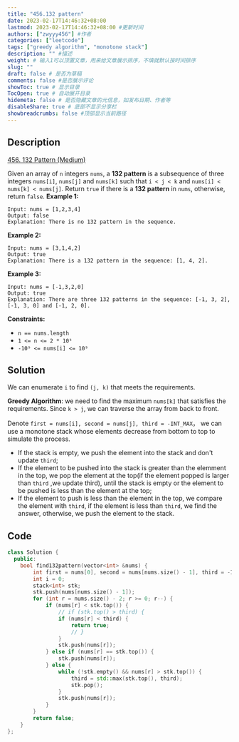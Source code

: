 ```yaml
---
title: "456.132 pattern"
date: 2023-02-17T14:46:32+08:00
lastmod: 2023-02-17T14:46:32+08:00 #更新时间
authors: ["zwyyy456"] #作者
categories: ["leetcode"]
tags: ["greedy algorithm", "monotone stack"]
description: "" #描述
weight: # 输入1可以顶置文章，用来给文章展示排序，不填就默认按时间排序
slug: ""
draft: false # 是否为草稿
comments: false #是否展示评论
showToc: true # 显示目录
TocOpen: true # 自动展开目录
hidemeta: false # 是否隐藏文章的元信息，如发布日期、作者等
disableShare: true # 底部不显示分享栏
showbreadcrumbs: false #顶部显示当前路径
---
```

## Description
[456. 132 Pattern (Medium)](https://leetcode.com/problems/132-pattern/)

Given an array of `n` integers `nums`, a **132 pattern** is a subsequence of three integers
`nums[i]`, `nums[j]` and `nums[k]` such that `i < j < k` and `nums[i] < nums[k] < nums[j]`.
Return `true` if there is a **132 pattern** in  `nums`, otherwise, return  `false`.
**Example 1:**
```
Input: nums = [1,2,3,4]
Output: false
Explanation: There is no 132 pattern in the sequence.
```
**Example 2:**
```
Input: nums = [3,1,4,2]
Output: true
Explanation: There is a 132 pattern in the sequence: [1, 4, 2].
```
**Example 3:**
```
Input: nums = [-1,3,2,0]
Output: true
Explanation: There are three 132 patterns in the sequence: [-1, 3, 2], [-1, 3, 0] and [-1, 2, 0].
```
**Constraints:**
- `n == nums.length`
- `1 <= n <= 2 * 10⁵`
- `-10⁹ <= nums[i] <= 10⁹`

## Solution
We can enumerate `i` to find `(j, k)` that meets the requirements.

**Greedy Algorithm**: we need to find the maximum `nums[k]` that satisfies the requirements. Since `k > j`, we can traverse the array from back to front.

Denote `first = nums[i], second = nums[j], third = -INT_MAX`， we can use a monotone stack whose elements decrease from bottom to top to simulate the process.
- If the stack is empty, we push the element into the stack and don't update `third`;
- If the element to be pushed into the stack is greater than the elemment in the top, we pop the element at the top(if the element popped is larger than `third` ,we update third), until the stack is empty or the element to be pushed is less than the element at the top;
- If the element to push is less than the element in the top, we compare the element with `third`, if the element is less than `third`, we find the answer, otherwise, we push the element to the stack.

## Code
```cpp
class Solution {
  public:
    bool find132pattern(vector<int> &nums) {
        int first = nums[0], second = nums[nums.size() - 1], third = -INT_MAX;
        int i = 0;
        stack<int> stk; 
        stk.push(nums[nums.size() - 1]);
        for (int r = nums.size() - 2; r >= 0; r--) {
            if (nums[r] < stk.top()) {
                // if (stk.top() > third) {
                if (nums[r] < third) {
                    return true;
                    // }
                }
                stk.push(nums[r]);
            } else if (nums[r] == stk.top()) {
                stk.push(nums[r]);
            } else {
                while (!stk.empty() && nums[r] > stk.top()) {
                    third = std::max(stk.top(), third);
                    stk.pop();
                }
                stk.push(nums[r]);
            }
        }
        return false;
    }
};
```